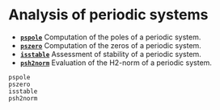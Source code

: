 # Analysis of periodic systems

* **[`pspole`](@ref)**  Computation of the poles of a periodic system.
* **[`pszero`](@ref)**  Computation of the zeros of a periodic system.
* **[`isstable`](@ref)**  Assessment of stability of a periodic system.
* **[`psh2norm`](@ref)**  Evaluation of the H2-norm of a periodic system.

```@docs
pspole
pszero
isstable
psh2norm
```
